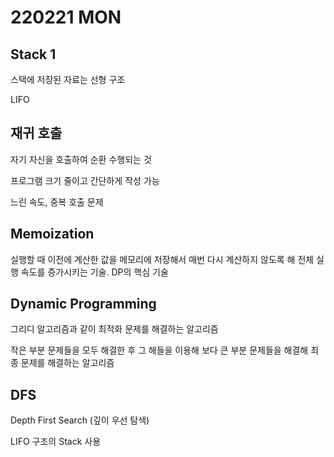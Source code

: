 # 220221 MON



## Stack 1

스택에 저장된 자료는 선형 구조

LIFO

## 재귀 호출

자기 자신을 호출하여 순환 수행되는 것

프로그램 크기 줄이고 간단하게 작성 가능

느린 속도, 중복 호출 문제

## Memoization

실행할 때 이전에 계산한 값을 메모리에 저장해서 매번 다시 계산하지 않도록 해 전체 실행 속도를 증가시키는 기술. DP의 핵심 기술

## Dynamic Programming

그리디 알고리즘과 같이 최적화 문제를 해결하는 알고리즘

작은 부분 문제들을 모두 해결한 후 그 해들을 이용해 보다 큰 부분 문제들을 해결해 최종 문제를 해결하는 알고리즘

## DFS

Depth First Search (깊이 우선 탐색)

LIFO 구조의 Stack 사용

